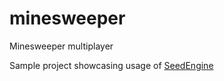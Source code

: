 # minesweeper
Minesweeper multiplayer

Sample project showcasing usage of [SeedEngine](https://github.com/fxMem/SeedEngine)
